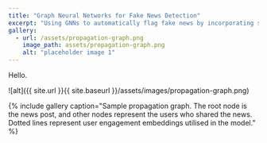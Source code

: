 ```yaml
---
title: "Graph Neural Networks for Fake News Detection"
excerpt: "Using GNNs to automatically flag fake news by incorporating social network information."
gallery:
  - url: /assets/propagation-graph.png
    image_path: assets/propagation-graph.png
    alt: "placeholder image 1"
---
```


Hello.

![alt]({{ site.url }}{{ site.baseurl }}/assets/images/propagation-graph.png)

{% include gallery caption="Sample propagation graph. The root node is the news post, and other nodes represent the users who shared the news. Dotted lines represent user engagement embeddings utilised in the model." %}

